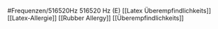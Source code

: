 #Frequenzen/516520Hz
516520 Hz (E)
[[Latex Überempfindlichkeits]]
[[Latex-Allergie]]
[[Rubber Allergy]]
[[Überempfindlichkeits]]